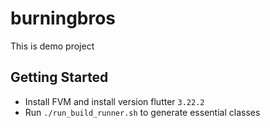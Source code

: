 # burningbros
This is demo project

## Getting Started

- Install FVM and install version flutter `3.22.2`
- Run `./run_build_runner.sh` to generate essential classes
